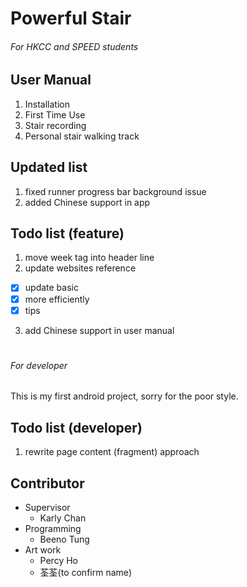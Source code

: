# Powerful Stair
###### For HKCC and SPEED students

## User Manual
1. Installation
2. First Time Use
3. Stair recording
4. Personal stair walking track

## Updated list
1. fixed runner progress bar background issue
2. added Chinese support in app

## Todo list (feature)
1. move week tag into header line
2. update websites reference
 - [X] update basic
 - [X] more efficiently
 - [X] tips
3. add Chinese support in user manual

#
###### For developer
This is my first android project, sorry for the poor style.
## Todo list (developer)
1. rewrite page content (fragment) approach

## Contributor
 - Supervisor
    - Karly Chan
 - Programming
    - Beeno Tung
 - Art work
    - Percy Ho
    - 荃荃(to confirm name)